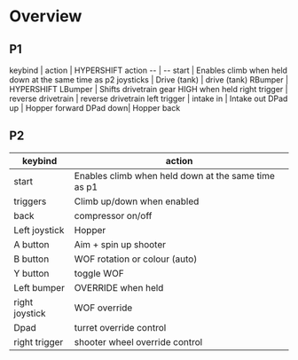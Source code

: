 # Overview
## P1
keybind | action | HYPERSHIFT action
-- | --
start | Enables climb when held down at the same time as p2
joysticks | Drive (tank) | drive (tank)
RBumper | HYPERSHIFT
LBumper | Shifts drivetrain gear HIGH when held
right trigger | reverse drivetrain | reverse drivetrain
left trigger  | intake in | Intake out
DPad up | Hopper forward
DPad down| Hopper back


## P2
keybind | action
-- | --
start | Enables climb when held down at the same time as p1
triggers | Climb up/down when enabled
back | compressor on/off
Left joystick | Hopper
A button| Aim + spin up shooter
B button | WOF rotation or colour (auto)
Y button | toggle WOF
Left bumper | OVERRIDE when held
right joystick | WOF override
Dpad | turret override control
right trigger | shooter wheel override control